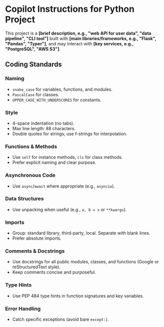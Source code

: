# Copilot Instructions for Python Project

This project is a **\[brief description, e.g., "web API for user data", "data pipeline", "CLI tool"]** built with **\[main libraries/frameworks, e.g., "Flask", "Pandas", "Typer"]**, and may interact with **\[key services, e.g., "PostgreSQL", "AWS S3"]**.

## Coding Standards

### Naming

* `snake_case` for variables, functions, and modules.
* `PascalCase` for classes.
* `UPPER_CASE_WITH_UNDERSCORES` for constants.

### Style

* 4-space indentation (no tabs).
* Max line length: 88 characters.
* Double quotes for strings; use f-strings for interpolation.

### Functions & Methods

* Use `self` for instance methods, `cls` for class methods.
* Prefer explicit naming and clear purpose.

### Asynchronous Code

* Use `async`/`await` where appropriate (e.g., `asyncio`).

### Data Structures

* Use unpacking when useful (e.g., `a, b = x` or `**kwargs`).

### Imports

* Group: standard library, third-party, local. Separate with blank lines.
* Prefer absolute imports.

### Comments & Docstrings

* Use docstrings for all public modules, classes, and functions (Google or reStructuredText style).
* Keep comments concise and purposeful.

### Type Hints

* Use PEP 484 type hints in function signatures and key variables.

### Error Handling

* Catch specific exceptions (avoid bare `except:`).
